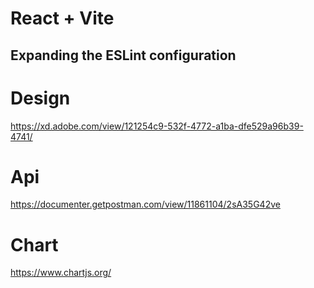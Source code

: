 # React + Vite


## Expanding the ESLint configuration


# Design
https://xd.adobe.com/view/121254c9-532f-4772-a1ba-dfe529a96b39-4741/

# Api
https://documenter.getpostman.com/view/11861104/2sA35G42ve

# Chart
https://www.chartjs.org/


